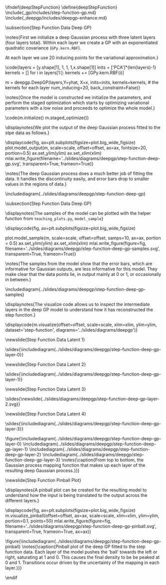 \ifndef{deepStepFunction}
\define{deepStepFunction}
\include{_gp/includes/step-function-gp.md}
\include{_deepgp/includes/deepgp-enhance.md}

\subsection{Step Function Data Deep GP}

\notes{First we initialize a deep Gaussian process with three latent layers (four layers total). Within each layer we create a GP with an exponentiated quadratic covariance (```GPy.kern.RBF```).

At each layer we use 20 inducing points for the variational approximation.}

\code{layers = [y.shape[1], 1, 1, 1,x.shape[1]]
inits = ['PCA']*(len(layers)-1)
kernels = []
for i in layers[1:]:
    kernels += [GPy.kern.RBF(i)]
	
m = deepgp.DeepGP(layers,Y=yhat, X=x, 
                  inits=inits, 
                  kernels=kernels, # the kernels for each layer
                  num_inducing=20, back_constraint=False)}

\notes{Once the model is constructed we initialize the parameters, and perform the staged optimization which starts by optimizing variational parameters with a low noise and proceeds to optimize the whole model.}

\code{m.initialize()
m.staged_optimize()}

\displaynotes{We plot the output of the deep Gaussian process fitted to the stpe data as follows.}

\displaycode{fig, ax=plt.subplots(figsize=plot.big_wide_figsize)
plot.model_output(m, scale=scale, offset=offset, ax=ax, fontsize=20, portion=0.5)
ax.set_ylim(ylim)
ax.set_xlim(xlim)
mlai.write_figure(filename='../slides/diagrams/deepgp/step-function-deep-gp.svg', 
            transparent=True, frameon=True)}

\notes{The deep Gaussian process does a much better job of fitting the data. It handles the discontinuity easily, and error bars drop to smaller values in the regions of data.}

\includediagram{../slides/diagrams/deepgp/step-function-deep-gp} 

\subsection{Step Function Data Deep GP}

\displaynotes{The samples of the model can be plotted with the helper function from ```teaching_plots.py```, ```model_sample```}

\displaycode{fig, ax=plt.subplots(figsize=plot.big_wide_figsize)

plot.model_sample(m, scale=scale, offset=offset, samps=10, ax=ax, portion = 0.5)
ax.set_ylim(ylim)
ax.set_xlim(xlim)
mlai.write_figure(figure=fig, filename='../slides/diagrams/deepgp/step-function-deep-gp-samples.svg', 
                  transparent=True, frameon=True)}

\notes{The samples from the model show that the error bars, which are informative for Gaussian outputs, are less informative for this model. They make clear that the data points lie, in output mainly at 0 or 1, or occasionally in between.}

\includediagram{../slides/diagrams/deepgp/step-function-deep-gp-samples} 
				
\displaynotes{The visualize code allows us to inspect the intermediate layers in the deep GP model to understand how it has reconstructed the step function.}

\displaycode{m.visualize(offset=offset, scale=scale, xlim=xlim, ylim=ylim,
            dataset='step-function',
            diagrams='../slides/diagrams/deepgp')}
			
\newslide{Step Function Data Latent 1}

\slides{\includediagram{../slides/diagrams/deepgp/step-function-deep-gp-layer-0}}

\newslide{Step Function Data Latent 2}

\slides{\includediagram{../slides/diagrams/deepgp/step-function-deep-gp-layer-1}}

\newslide{Step Function Data Latent 3}

\slides{\newslide{../slides/diagrams/deepgp/step-function-deep-gp-layer-2.svg}}

\newslide{Step Function Data Latent 4}

\slides{\includediagram{../slides/diagrams/deepgp/step-function-deep-gp-layer-3}}

\figure{\includediagram{../slides/diagrams/deepgp/step-function-deep-gp-layer-0} 
\includediagram{../slides/diagrams/deepgp/step-function-deep-gp-layer-1} 
\includediagram{../slides/diagrams/deepgp/step-function-deep-gp-layer-2} 
\includediagram{../slides/diagrams/deepgp/step-function-deep-gp-layer-3}
\notes{\caption{From top to bottom, the Gaussian process mapping function that makes up each layer of the resulting deep Gaussian process.}}}

\newslide{Step Function Pinball Plot}

\displaynotes{A pinball plot can be created for the resulting model to understand how the input is being translated to the output across the different layers.}

\displaycode{fig, ax=plt.subplots(figsize=plot.big_wide_figsize)
m.visualize_pinball(offset=offset, ax=ax, scale=scale, xlim=xlim, ylim=ylim, portion=0.1, points=50)
mlai.write_figure(figure=fig, filename='../slides/diagrams/deepgp/step-function-deep-gp-pinball.svg', 
                  transparent=True, frameon=True, ax=ax)}
				  
\figure{\includediagram{../slides/diagrams/deepgp/step-function-deep-gp-pinball}
\notes{\caption{Pinball plot of the deep GP fitted to the step function data. Each layer of the model pushes the 'ball' towards the left or right, saturating at 1 and 0. This causes the final density to be be peaked at 0 and 1. Transitions occur driven by the uncertainty of the mapping in each layer.}}}


\endif
